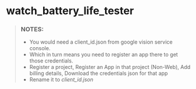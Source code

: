 # watch_battery_life_tester

> ### NOTES:
> - You would need a client_id.json from google vision service console. 
> - Which in turn means you need to register an app there to get those credentials.
> - Register a project, Register an App in that project (Non-Web), Add billing details, Download the credentials json for that app
> - Rename it to _client_id.json_ 
 
